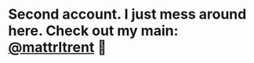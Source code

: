 # Second account. I just mess around here. Check out my main: [@mattrltrent](https://github.com/mattrltrent) 👻


